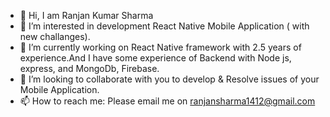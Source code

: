 - 👋 Hi, I am Ranjan Kumar Sharma
- 👀 I’m interested in development React Native Mobile Application ( with new challanges).
- 🌱 I’m currently working on React Native framework with 2.5 years of experience.And I have some experience of Backend with Node js, express, and MongoDb, Firebase.
- 💞️ I’m looking to collaborate with you to develop & Resolve issues of your Mobile Application. 
- 📫 How to reach me: Please email me on ranjansharma1412@gmail.com

<!---
ranjansharma1412/ranjansharma1412 is a ✨ special ✨ repository because its `README.md` (this file) appears on your GitHub profile.
You can click the Preview link to take a look at your changes.
--->
